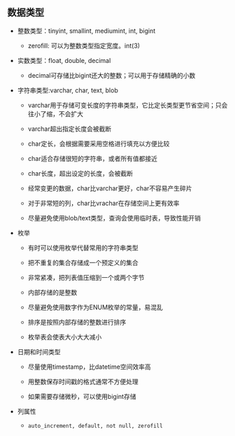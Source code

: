 ## 数据类型

- 整数类型：tinyint, smallint, mediumint, int, bigint

    - zerofill: 可以为整数类型指定宽度。int(3)

- 实数类型：float, double, decimal

    - decimal可存储比bigint还大的整数；可以用于存储精确的小数
    
- 字符串类型:varchar, char, text, blob

    - varchar用于存储可变长度的字符串类型，它比定长类型更节省空间；只会往小了缩，不会扩大

    - varchar超出指定长度会被截断
    
    - char定长，会根据需要采用空格进行填充以方便比较
    
    - char适合存储很短的字符串，或者所有值都接近
    
    - char长度，超出设定的长度，会被截断
    
    - 经常变更的数据，char比varchar更好，char不容易产生碎片
    
    - 对于非常短的列，char比vrachar在存储空间上更有效率
    
    - 尽量避免使用blob/text类型，查询会使用临时表，导致性能开销
    
- 枚举

    - 有时可以使用枚举代替常用的字符串类型
    
    - 把不重复的集合存储成一个预定义的集合
    
    - 非常紧凑，把列表值压缩到一个或两个字节
    
    - 内部存储的是整数
    
    - 尽量避免使用数字作为ENUM枚举的常量，易混乱
    
    - 排序是按照内部存储的整数进行排序
    
    - 枚举表会使表大小大大减小
    
- 日期和时间类型

    - 尽量使用timestamp，比datetime空间效率高
    
    - 用整数保存时间戳的格式通常不方便处理
    
    - 如果需要存储微秒，可以使用bigint存储
    
- 列属性

    - `auto_increment, default, not null, zerofill`
    



































